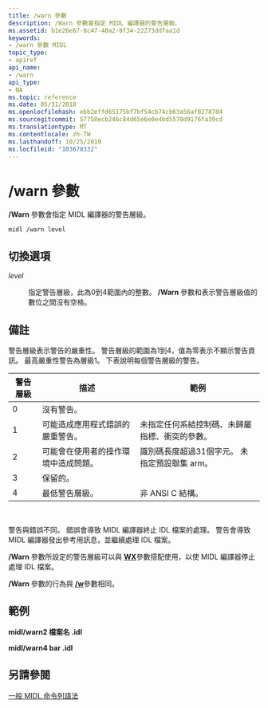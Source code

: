 ```yaml
---
title: /warn 參數
description: /Warn 參數會指定 MIDL 編譯器的警告層級。
ms.assetid: b1e26e67-8c47-40a2-8f34-22273ddfaa1d
keywords:
- /warn 參數 MIDL
topic_type:
- apiref
api_name:
- /warn
api_type:
- NA
ms.topic: reference
ms.date: 05/31/2018
ms.openlocfilehash: ebb2effd65175bf7bf54cb74cb63a56af0278784
ms.sourcegitcommit: 57758ecb246c84d65e6e0e4bd5570d9176fa39cd
ms.translationtype: MT
ms.contentlocale: zh-TW
ms.lasthandoff: 10/25/2019
ms.locfileid: "103678332"
---
```

# <a name="warn-switch"></a>/warn 參數

**/Warn** 參數會指定 MIDL 編譯器的警告層級。

``` syntax
midl /warn level
```

## <a name="switch-options"></a>切換選項

<dl> <dt>

*level* 
</dt> <dd>

指定警告層級，此為0到4範圍內的整數。 **/Warn** 參數和表示警告層級值的數位之間沒有空格。

</dd> </dl>

## <a name="remarks"></a>備註

警告層級表示警告的嚴重性。 警告層級的範圍為1到4，值為零表示不顯示警告資訊。 最高嚴重性警告為層級1。 下表說明每個警告層級的警告。



| 警告層級 | 描述                                             | 範例                                                                   |
|---------------|---------------------------------------------------------|---------------------------------------------------------------------------|
| 0             | 沒有警告。                                            |                                                                           |
| 1             | 可能造成應用程式錯誤的嚴重警告。      | 未指定任何系結控制碼、未歸屬指標、衝突的參數。 |
| 2             | 可能會在使用者的操作環境中造成問題。 | 識別碼長度超過31個字元。 未指定預設聯集 arm。  |
| 3             | 保留的。                                               |                                                                           |
| 4             | 最低警告層級。                                   | 非 ANSI C 結構。                                                    |



 

警告與錯誤不同。 錯誤會導致 MIDL 編譯器終止 IDL 檔案的處理。 警告會導致 MIDL 編譯器發出參考用訊息，並繼續處理 IDL 檔案。

**/Warn** 參數所設定的警告層級可以與 [**WX**](-wx.md)參數搭配使用，以使 MIDL 編譯器停止處理 IDL 檔案。

**/Warn** 參數的行為與 [**/w**](-w.md)參數相同。

## <a name="examples"></a>範例

**midl/warn2 檔案名 .idl**

**midl/warn4 bar .idl**

## <a name="see-also"></a>另請參閱

<dl> <dt>

[一般 MIDL 命令列語法](general-midl-command-line-syntax.md)
</dt> </dl>

 

 





